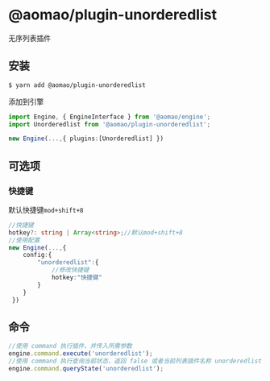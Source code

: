 # @aomao/plugin-unorderedlist

无序列表插件

## 安装

```bash
$ yarn add @aomao/plugin-unorderedlist
```

添加到引擎

```ts
import Engine, { EngineInterface } from '@aomao/engine';
import Unorderedlist from '@aomao/plugin-unorderedlist';

new Engine(...,{ plugins:[Unorderedlist] })
```

## 可选项

### 快捷键

默认快捷键`mod+shift+8`

```ts
//快捷键
hotkey?: string | Array<string>;//默认mod+shift+8
//使用配置
new Engine(...,{
    config:{
        "unorderedlist":{
            //修改快捷键
            hotkey:"快捷键"
        }
    }
 })
```

## 命令

```ts
//使用 command 执行插件、并传入所需参数
engine.command.execute('unorderedlist');
//使用 command 执行查询当前状态，返回 false 或者当前列表插件名称 unorderedlist tasklist unorderedlist
engine.command.queryState('unorderedlist');
```
